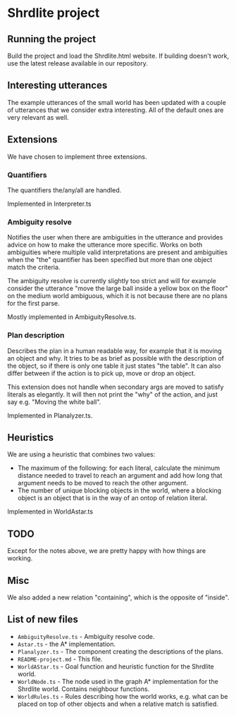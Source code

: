 # Shrdlite project

## Running the project
Build the project and load the Shrdlite.html website. If building doesn't work, use the latest release available in our repository.

## Interesting utterances
The example utterances of the small world has been updated with a couple of utterances that we consider extra interesting. All of the default ones are very relevant as well.

## Extensions
We have chosen to implement three extensions.

### Quantifiers
The quantifiers the/any/all are handled.

Implemented in Interpreter.ts

### Ambiguity resolve
Notifies the user when there are ambiguities in the utterance and provides advice on how to make the utterance more specific. Works on both ambiguities where multiple valid interpretations are present and ambiguities when the "the" quantifier has been specified but more than one object match the criteria.

The ambiguity resolve is currently slightly too strict and will for example consider the utterance "move the large ball inside a yellow box on the floor" on the medium world ambiguous, which it is not because there are no plans for the first parse.

Mostly implemented in AmbiguityResolve.ts.

### Plan description
Describes the plan in a human readable way, for example that it is moving an object and why. It tries to be as brief as possible with the description of the object, so if there is only one table it just states "the table". It can also differ between if the action is to pick up, move or drop an object.

This extension does not handle when secondary args are moved to satisfy literals as elegantly. It will then not print the "why" of the action, and just say e.g. "Moving the white ball".

Implemented in Planalyzer.ts.

## Heuristics
We are using a heuristic that combines two values:

* The maximum of the following: for each literal, calculate the minimum distance needed to travel to reach an argument and add how long that argument needs to be moved to reach the other argument.
* The number of unique blocking objects in the world, where a blocking object is an object that is in the way of an ontop of relation literal.

Implemented in WorldAstar.ts

## TODO
Except for the notes above, we are pretty happy with how things are working.

## Misc
We also added a new relation "containing", which is the opposite of "inside".

## List of new files
* `AmbiguityResolve.ts` - Ambiguity resolve code.
* `Astar.ts` - the A\* implementation.
* `Planalyzer.ts` - The component creating the descriptions of the plans.
* `README-project.md` - This file.
* `WorldAStar.ts` - Goal function and heuristic function for the Shrdlite world.
* `WorldNode.ts` - The node used in the graph A\* implementation for the Shrdlite world. Contains neighbour functions.
* `WorldRules.ts` - Rules describing how the world works, e.g. what can be placed on top of other objects and when a relative match is satisfied.